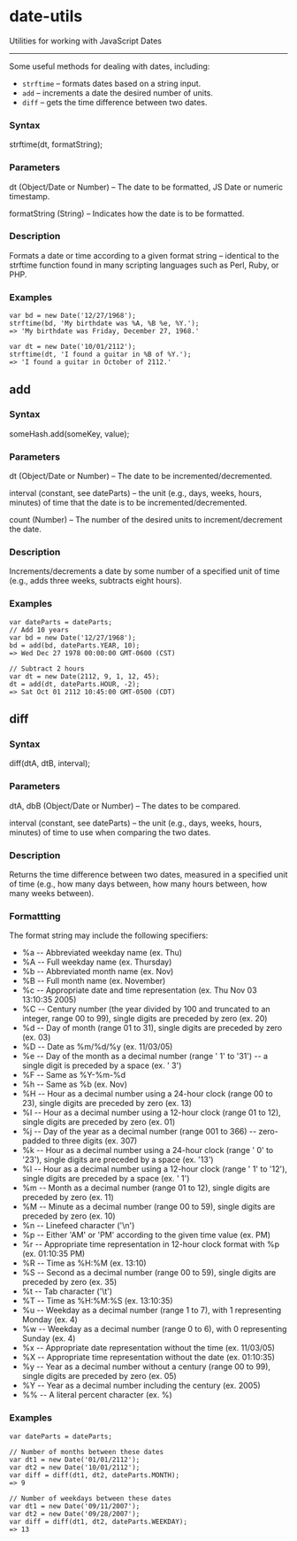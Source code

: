 date-utils
==========

Utilities for working with JavaScript Dates

* * * * *

Some useful methods for dealing with dates, including:

-   `strftime` – formats dates based on a string
    input.
-   `add` – increments a date the desired number of
    units.
-   `diff` – gets the time difference between two
    dates.

### Syntax

strftime(dt, formatString);

### Parameters

dt <span class="dataType">(Object/Date or Number)</span> – The date to
be formatted, JS Date or numeric timestamp.

formatString <span class="dataType">(String)</span> – Indicates how the
date is to be formatted.

### Description

Formats a date or time according to a given format string – identical to
the strftime function found in many scripting languages such as Perl,
Ruby, or PHP.

### Examples

    var bd = new Date('12/27/1968');
    strftime(bd, 'My birthdate was %A, %B %e, %Y.');
    => 'My birthdate was Friday, December 27, 1968.'

    var dt = new Date('10/01/2112');
    strftime(dt, 'I found a guitar in %B of %Y.');
    => 'I found a guitar in October of 2112.'

add
---------------------

### Syntax

someHash.add(someKey, value);

### Parameters

dt <span class="dataType">(Object/Date or Number)</span> – The date to
be incremented/decremented.

interval <span class="dataType">(constant, see
dateParts)</span> – the unit (e.g., days, weeks,
hours, minutes) of time that the date is to be incremented/decremented.

count <span class="dataType">(Number)</span> – The number of the desired
units to increment/decrement the date.

### Description

Increments/decrements a date by some number of a specified unit of time
(e.g., adds three weeks, subtracts eight hours).

### Examples

    var dateParts = dateParts;
    // Add 10 years
    var bd = new Date('12/27/1968');
    bd = add(bd, dateParts.YEAR, 10);
    => Wed Dec 27 1978 00:00:00 GMT-0600 (CST)

    // Subtract 2 hours
    var dt = new Date(2112, 9, 1, 12, 45);
    dt = add(dt, dateParts.HOUR, -2);
    => Sat Oct 01 2112 10:45:00 GMT-0500 (CDT)

diff
----------------------

### Syntax

diff(dtA, dtB, interval);

### Parameters

dtA, dbB <span class="dataType">(Object/Date or Number)</span> – The
dates to be compared.

interval <span class="dataType">(constant, see
dateParts)</span> – the unit (e.g., days, weeks,
hours, minutes) of time to use when comparing the two dates.

### Description

Returns the time difference between two dates, measured in a specified
unit of time (e.g., how many days between, how many hours between, how
many weeks between).

### Formattting

The format string may include the following specifiers:

 * %a -- Abbreviated weekday name (ex. Thu)
 * %A -- Full weekday name (ex. Thursday)
 * %b -- Abbreviated month name (ex. Nov)
 * %B -- Full month name (ex. November)
 * %c -- Appropriate date and time representation (ex. Thu Nov 03 13:10:35 2005)
 * %C -- Century number (the year divided by 100 and truncated to an integer, range 00 to 99), single digits are preceded by zero (ex. 20)
 * %d -- Day of month (range 01 to 31), single digits are preceded by zero (ex. 03)
 * %D -- Date as %m/%d/%y (ex. 11/03/05)
 * %e -- Day of the month as a decimal number (range ' 1' to '31') -- a single digit is preceded by a space (ex. ' 3')
 * %F -- Same as %Y-%m-%d
 * %h -- Same as %b (ex. Nov)
 * %H -- Hour as a decimal number using a 24-hour clock (range 00 to 23), single digits are preceded by zero (ex. 13)
 * %I -- Hour as a decimal number using a 12-hour clock (range 01 to 12), single digits are preceded by zero (ex. 01)
 * %j -- Day of the year as a decimal number (range 001 to 366) -- zero-padded to three digits (ex. 307)
 * %k -- Hour as a decimal number using a 24-hour clock (range ' 0' to '23'), single digits are preceded by a space (ex. '13')
 * %l -- Hour as a decimal number using a 12-hour clock (range ' 1' to '12'), single digits are preceded by a space (ex. ' 1')
 * %m -- Month as a decimal number (range 01 to 12), single digits are preceded by zero (ex. 11)
 * %M -- Minute as a decimal number (range 00 to 59), single digits are preceded by zero (ex. 10)
 * %n -- Linefeed character ('\n')
 * %p -- Either 'AM' or 'PM' according to the given time value (ex. PM)
 * %r -- Appropriate time representation in 12-hour clock format with %p (ex. 01:10:35 PM)
 * %R -- Time as %H:%M (ex. 13:10)
 * %S -- Second as a decimal number (range 00 to 59), single digits are preceded by zero (ex. 35)
 * %t -- Tab character ('\t')
 * %T -- Time as %H:%M:%S (ex. 13:10:35)
 * %u -- Weekday as a decimal number (range 1 to 7), with 1 representing Monday (ex. 4)
 * %w -- Weekday as a decimal number (range 0 to 6), with 0 representing Sunday (ex. 4)
 * %x -- Appropriate date representation without the time (ex. 11/03/05)
 * %X -- Appropriate time representation without the date (ex. 01:10:35)
 * %y -- Year as a decimal number without a century (range 00 to 99), single digits are preceded by zero (ex. 05)
 * %Y -- Year as a decimal number including the century (ex. 2005)
 * %% -- A literal percent character (ex. %)

### Examples

    var dateParts = dateParts;

    // Number of months between these dates
    var dt1 = new Date('01/01/2112');
    var dt2 = new Date('10/01/2112');
    var diff = diff(dt1, dt2, dateParts.MONTH);
    => 9

    // Number of weekdays between these dates
    var dt1 = new Date('09/11/2007');
    var dt2 = new Date('09/28/2007');
    var diff = diff(dt1, dt2, dateParts.WEEKDAY);
    => 13


